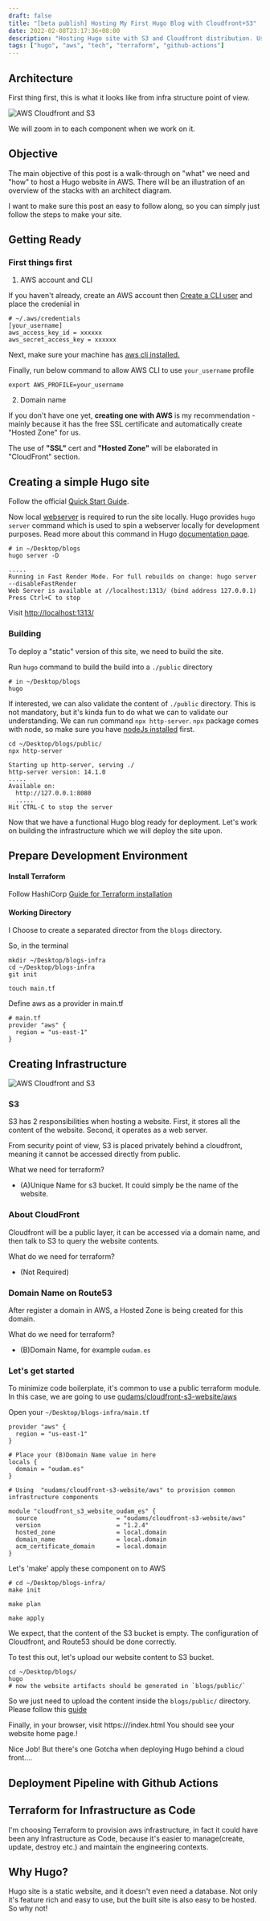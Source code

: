 ```yaml
---
draft: false
title: "[beta publish] Hosting My First Hugo Blog with Cloudfront+S3"
date: 2022-02-08T23:17:36+08:00
description: "Hosting Hugo site with S3 and Cloudfront distribution. Using Terraform to manage infrastructure, and Github Actions for CI/CD pipeline."
tags: ["hugo", "aws", "tech", "terraform", "github-actions"]
---
```

## Architecture
First thing first, this is what it looks like from infra structure point of view.

![AWS Cloudfront and S3](./images/architecture-diagram-1-cloudfront-s3.png#center)

We will zoom in to each component when we work on it.

## Objective
The main objective of this post is a walk-through on "what" we need and "how" to host a Hugo website in AWS. There will be an illustration of an overview of the stacks with an architect diagram.

I want to make sure this post an easy to follow along, so you can simply just follow the steps to make your site.

## Getting Ready
### First things first
1. AWS account and CLI

If you haven't already, create an AWS account then [Create a CLI user](https://docs.aws.amazon.com/IAM/latest/UserGuide/id_users_create.html#id_users_create_cliwpsapi) and place the credenial in

```shell
# ~/.aws/credentials
[your_username]
aws_access_key_id = xxxxxx
aws_secret_access_key = xxxxxx
```

Next, make sure your machine has [aws cli installed.](https://docs.aws.amazon.com/cli/latest/userguide/getting-started-install.html)

Finally, run below command to allow AWS CLI to use `your_username` profile

```shell
export AWS_PROFILE=your_username
```

2. Domain name

If you don't have one yet, **creating one with AWS** is my recommendation - mainly because it has the free SSL certificate and automatically create "Hosted Zone" for us. 

The use of **"SSL"** cert and **"Hosted Zone"** will be elaborated in "CloudFront" section. 

## Creating a simple Hugo site

Follow the official [Quick Start Guide](https://gohugo.io/getting-started/quick-start/).

Now local [webserver](https://developer.mozilla.org/en-US/docs/Learn/Common_questions/What_is_a_web_server) is required to run the site locally. Hugo provides `hugo server` command which is used to spin a webserver locally for development purposes. Read more about this command in Hugo [documentation page](https://gohugo.io/commands/hugo_server/).
```shell
# in ~/Desktop/blogs
hugo server -D
```
```
.....
Running in Fast Render Mode. For full rebuilds on change: hugo server --disableFastRender
Web Server is available at //localhost:1313/ (bind address 127.0.0.1)
Press Ctrl+C to stop
```
Visit [http://localhost:1313/](http://localhost:1313/)

### Building
To deploy a "static" version of this site, we need to build the site.

Run `hugo` command to build the build into a `./public` directory
```shell||
# in ~/Desktop/blogs
hugo
```

If interested, we can also validate the content of `./public` directory.
This is not mandatory, but it's kinda fun to do what we can to validate our understanding. We can run command `npx http-server`.
`npx` package comes with node, so make sure you have [nodeJs installed](https://nodejs.org/en/download/) first.
```shell
cd ~/Desktop/blogs/public/
npx http-server
```
```shell
Starting up http-server, serving ./
http-server version: 14.1.0
.....
Available on:
  http://127.0.0.1:8080
  .....
Hit CTRL-C to stop the server

```

Now that we have a functional Hugo blog ready for deployment. Let's work on building the infrastructure which we will deploy the site upon.

## Prepare Development Environment

#### Install Terraform

Follow HashiCorp [Guide for Terraform installation](https://learn.hashicorp.com/tutorials/terraform/install-cli)

#### Working Directory

I Choose to create a separated director from the `blogs` directory.

So, in the terminal
```shell
mkdir ~/Desktop/blogs-infra
cd ~/Desktop/blogs-infra
git init

touch main.tf
```

Define aws as a provider in main.tf

```hcl
# main.tf
provider "aws" {
  region = "us-east-1"
}
```

## Creating Infrastructure

![AWS Cloudfront and S3](./images/architecture-diagram-1-cloudfront-s3.png#center)

### S3
S3 has 2 responsibilities when hosting a website. First, it stores all the content of the website. Second, it operates as a web server.

From security point of view, S3 is placed privately behind a cloudfront, meaning it cannot be accessed directly from public.

What we need for terraform? 
- (A)Unique Name for s3 bucket. It could simply be the name of the website.

### About CloudFront
Cloudfront will be a public layer, it can be accessed via a domain name, and then talk to S3 to query the website contents.

What do we need for terraform?
- (Not Required)

### Domain Name on Route53
After register a domain in AWS, a Hosted Zone is being created for this domain.

What do we need for terraform?
- (B)Domain Name, for example `oudam.es`

### Let's get started
To minimize code boilerplate, it's common to use a public terraform module.
In this case, we are going to use [oudams/cloudfront-s3-website/aws](https://registry.terraform.io/modules/oudams/cloudfront-s3-website/aws/latest)

Open your `~/Desktop/blogs-infra/main.tf`

```hcl
provider "aws" {
  region = "us-east-1"
}

# Place your (B)Domain Name value in here 
locals { 
  domain = "oudam.es"
}

# Using  "oudams/cloudfront-s3-website/aws" to provision common infrastructure components

module "cloudfront_s3_website_oudam_es" {
  source                      = "oudams/cloudfront-s3-website/aws"
  version                     = "1.2.4"
  hosted_zone                 = local.domain
  domain_name                 = local.domain
  acm_certificate_domain      = local.domain
}
```
Let's 'make' apply these component on to AWS

```shell
# cd ~/Desktop/blogs-infra/
make init

make plan

make apply
```

We expect, that the content of the S3 bucket is empty.
The configuration of Cloudfront, and Route53 should be done correctly.

To test this out, let's upload our website content to S3 bucket. 
```shell
cd ~/Desktop/blogs/
hugo
# now the website artifacts should be generated in `blogs/public/`
```

So we just need to upload the content inside the `blogs/public/` directory.
Please follow this [guide](https://docs.aws.amazon.com/AmazonS3/latest/userguide/upload-objects.html)

Finally, in your browser, visit https://<Domain Name>/index.html
You should see your website home page.!

Nice Job! But there's one Gotcha when deploying Hugo behind a cloud front....

## Deployment Pipeline with Github Actions

## Terraform for Infrastructure as Code
I'm choosing Terraform to provision aws infrastructure, in fact it could have been any Infrastructure as Code, because it's easier to manage(create, update, destroy etc.) and maintain the engineering contexts.

## Why Hugo?
Hugo site is a static website, and it doesn't even need a database. Not only it's feature rich and easy to use, but the built site is also easy to be hosted. So why not!

